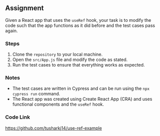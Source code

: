 ﻿
## Assignment

Given a React app that uses the `useRef` hook, your task is to modify the code such that the app functions as it did before and the test cases pass again.

### Steps

1.  Clone the `repository` to your local machine.
2.  Open the `src/App.js` file and modify the code as stated.
3.  Run the test cases to ensure that everything works as expected.

### Notes

-   The test cases are written in Cypress and can be run using the `npx cypress run` command.
-   The React app was created using Create React App (CRA) and uses functional components and the `useRef` hook.


### Code Link 
https://github.com/tusharkj14/use-ref-example
